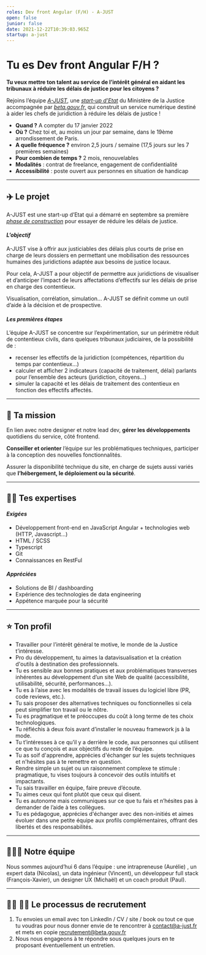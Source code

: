 ```yaml
---
roles: Dev front Angular (F/H) - A-JUST
open: false
junior: false
date: 2021-12-22T10:39:03.965Z
startup: a-just
---
```

# **Tu es Dev front Angular F/H ?**

**Tu veux mettre ton talent au service de l’intérêt général en aidant les tribunaux à réduire les délais de justice pour les citoyens ?**

Rejoins l’équipe *[A-JUST](https://beta.gouv.fr/startups/a-just.html "https\://beta.gouv.fr/startups/a-just.html")*, une *[start-up d’Etat](https://beta.gouv.fr/approche/ "https\://beta.gouv.fr/approche/")* du Ministère de la Justice accompagnée par *[beta.gouv.fr,](https://beta.gouv.fr/ "https\://beta.gouv.fr/")* qui construit un service numérique destiné à aider les chefs de juridiction à réduire les délais de justice !

* **Quand ?** A compter du 17 janvier 2022
* **Où ?** Chez toi et, au moins un jour par semaine, dans le 19ème arrondissement de Paris.
* **A quelle fréquence ?** environ 2,5 jours / semaine (17,5 jours sur les 7 premières semaines)
* **Pour combien de temps ?** 2 mois, renouvelables
* **Modalités** : contrat de freelance, engagement de confidentialité
* **Accessibilité** : poste ouvert aux personnes en situation de handicap

- - -

## ✈️ **Le projet**

A-JUST est une start-up d’Etat qui a démarré en septembre sa première *[phase de construction](https://beta.gouv.fr/approche/construction "https\://beta.gouv.fr/approche/construction")* pour essayer de réduire les délais de justice.

#### *L’objectif*

A-JUST vise à offrir aux justiciables des délais plus courts de prise en charge de leurs dossiers en permettant une mobilisation  des ressources humaines des juridictions adaptée aux besoins de justice locaux.

Pour cela, A-JUST a pour objectif de permettre aux juridictions de visualiser et d’anticiper l’impact de leurs affectations d’effectifs sur les délais de prise en charge des contentieux.

Visualisation, corrélation, simulation… A-JUST se définit comme un outil  d’aide à la décision et de prospective.

#### ***Les premières étapes***

L’équipe A-JUST se concentre sur l’expérimentation, sur un périmètre réduit de contentieux civils, dans quelques tribunaux judiciaires, de la possibilité de :

* recenser les effectifs de la juridiction (compétences, répartition du temps par contentieux...)
* calculer et afficher 2 indicateurs (capacité de traitement, délai) parlants pour l’ensemble des acteurs (juridiction, citoyens...)
* simuler la capacité et les délais de traitement des contentieux en fonction des effectifs affectés.

- - -

## 🎯 **Ta mission**

En lien avec notre designer et notre lead dev, **gérer les développements** quotidiens du service, côté frontend.

**Conseiller et orienter** l’équipe sur les problématiques techniques, participer à la conception des nouvelles fonctionnalités.

Assurer la disponibilité technique du site, en charge de sujets aussi variés que **l’hébergement, le déploiement ou la sécurité**.

- - -

## 🧙‍♂️ **Tes expertises**

#### ***Exigées***

* Développement front-end en JavaScript Angular + technologies web (HTTP, Javascript…)
* HTML / SCSS
* Typescript
* Git
* Connaissances en RestFul

#### ***Appréciées***

* Solutions de BI / dashboarding
* Expérience des technologies de data engineering
* Appétence marquée pour la sécurité

- - -

## ⭐ **Ton profil**

* Travailler pour l’intérêt général te motive, le monde de la Justice t’intéresse.
* Pro du développement, tu aimes la datavisualisation et la création d'outils à destination des professionnels. 
* Tu es sensible aux bonnes pratiques et aux problématiques transverses inhérentes au développement d’un site Web de qualité (accessibilité, utilisabilité, sécurité, performances…).
* Tu es à l’aise avec les modalités de travail issues du logiciel libre (PR, code reviews, etc.).
* Tu sais proposer des alternatives techniques ou fonctionnelles si cela peut simplifier ton travail ou le nôtre. 
* Tu es pragmatique et te préoccupes du coût à long terme de tes choix technologiques.
* Tu réfléchis à deux fois avant d’installer le nouveau framework js à la mode.
* Tu t’intéresses à ce qu’il y a derrière le code, aux personnes qui utilisent ce que tu conçois et aux objectifs du reste de l’équipe.
* Tu as soif d'apprendre, apprécies d'échanger sur les sujets techniques et n'hésites pas à te remettre en question.
* Rendre simple un sujet ou un raisonnement complexe te stimule : pragmatique, tu vises toujours à concevoir des outils intuitifs et impactants.
* Tu sais travailler en équipe, faire preuve d’écoute. 
* Tu aimes ceux qui font plutôt que ceux qui disent.
* Tu es autonome mais communiques sur ce que tu fais et n’hésites pas à demander de l’aide à tes collègues.
* Tu es pédagogue, apprécies d'échanger avec des non-initiés et aimes évoluer dans une petite équipe aux profils complémentaires, offrant des libertés et des responsabilités. 

- - -

## 👨‍🦱👱‍ **Notre équipe**

Nous sommes aujourd’hui 6 dans l’équipe : une intrapreneuse (Aurélie) , un expert data (Nicolas), un data ingénieur (Vincent), un développeur full stack (François-Xavier), un designer UX (Michaël) et un coach produit (Paul).

- - -

## 🙋‍♀️ 🙋‍♂️ **Le processus de recrutement**

1. Tu envoies un email avec ton LinkedIn / CV / site / book ou tout ce que tu voudras pour nous donner envie de te rencontrer à contact@a-just.fr et mets en copie recrutement@beta.gouv.fr
2. Nous nous engageons à te répondre sous quelques jours en te proposant éventuellement un entretien. 

<!--EndFragment-->

